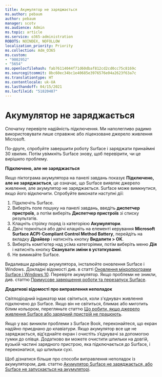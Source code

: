 ```yaml
---
title: Акумулятор не заряджається
ms.author: pebaum
author: pebaum
manager: scotv
ms.audience: Admin
ms.topic: article
ms.service: o365-administration
ROBOTS: NOINDEX, NOFOLLOW
localization_priority: Priority
ms.collection: Adm_O365
ms.custom:
- "9002952"
- "5654"
ms.openlocfilehash: fab76114044f71d60dbaf812cd2cd0cc75c8169c
ms.sourcegitcommit: 8bc60ec34bc1e40685e3976576e04a2623f63a7c
ms.translationtype: HT
ms.contentlocale: uk-UA
ms.lasthandoff: 04/15/2021
ms.locfileid: "51820487"
---
```

# <a name="battery-wont-charge"></a>Акумулятор не заряджається

Спочатку перевірте надійність підключення. Ми наполегливо радимо використовувати лише справжнє або ліцензоване джерело живлення Microsoft.

По-друге, спробуйте завершити роботу Surface і заряджати принаймні 30 хвилин. Потім увімкніть Surface знову, щоб перевірити, чи це вирішило проблему.

**Підключено, але не заряджається**

Якщо піктограма акумулятора на панелі завдань показує **Підключено, але не заряджається**, це означає, що Surface виявляє джерело живлення, але акумулятор не заряджається. Surface може вимкнутися, якщо його відключити. Спробуйте виконати наступні дії:

1. Підключіть Surface.
2. Виберіть поле пошуку на панелі завдань, введіть **диспетчер пристроїв**, а потім виберіть **Диспетчер пристроїв** зі списку результатів.
3. Клацніть стрілку поряд із категорією **Акумулятори**.
4. Двічі торкніться або двічі клацніть на елементі керування **Microsoft Surface ACPI-Compliant Control Method Battery**, перейдіть на вкладку **Драйвер** і натисніть кнопку **Видалити > OK**.
5. Виберіть комп’ютер над усіма категоріями, потім виберіть меню **Дія** і натисніть кнопку **Сканувати зміни в устаткуванні**.
6. Не вимикайте Surface.

Видаливши драйвер акумулятора, інсталюйте оновлення Surface і Windows. Докладні відомості див. в статті [Оновлення мікропрограми Surface і Windows 10](https://support.microsoft.com/help/4023505). Перевірте акумулятор. Якщо проблеми не зникли, див. статтю [Примусове завершення роботи та перезапуск Surface](https://support.microsoft.com/help/4036280/surface-force-a-shut-down-and-restart-your-surface).

**Додаткові відомості про виправлення неполадок**

Світлодіодний індикатор має світиться, коли з'єднувач живлення підключено до Surface. Якщо він не світиться, блимає або миготить білим кольором, перегляньте статтю [Що робити, якщо джерело живлення Surface або зарядний пристрій не працюють](https://support.microsoft.com/help/4484763/surface-fix-issues-with-your-power-supply). 

Якщо у вас виникли проблеми з Surface Book, переконайтеся, що екран надійно приєднано до клавіатури. Якщо акумулятор все ще не заряджається, від'єднайте екран і очистіть з’єднувачі за допомогою гумки до олівця. Додатково ви можете очистити шпильки на довгій, вузькій частині зарядного пристрою, яка підключається до Surface, і переконатися, що шпильки сухі.

Щоб дізнатися більше про способи виправлення неполадок із акумулятором, див. статтю [Акумулятор Surface не заряджається, або Surface не запускається на акумуляторі](https://support.microsoft.com/help/4023536/surface-surface-battery-wont-charge).
